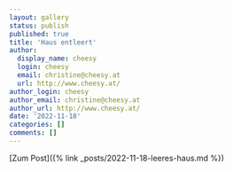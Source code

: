 ```yaml
---
layout: gallery
status: publish
published: true
title: 'Haus entleert'
author:
  display_name: cheesy
  login: cheesy
  email: christine@cheesy.at
  url: http://www.cheesy.at/
author_login: cheesy
author_email: christine@cheesy.at
author_url: http://www.cheesy.at/
date: '2022-11-18'
categories: []
comments: []
---
```

[Zum Post]({% link _posts/2022-11-18-leeres-haus.md %})